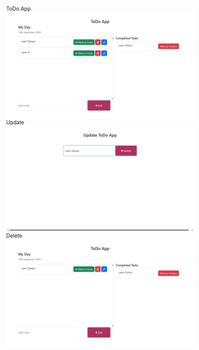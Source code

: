 ToDo App
![image alt](https://github.com/sahla286/todo_app_pro/blob/master/todo/image/Screenshot%202024-09-10%20201610.png)
Update 
![image alt](https://github.com/sahla286/todo_app_pro/blob/master/todo/image/Screenshot%202024-09-10%20201751.png)
Delete 
![image alt](https://github.com/sahla286/todo_app_pro/blob/master/todo/image/Screenshot%202024-09-10%20201814.png)


